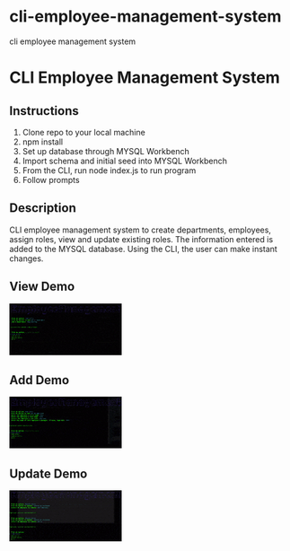 # cli-employee-management-system
cli employee management system

# CLI Employee Management System

## Instructions
1) Clone repo to your local machine
2) npm install
3) Set up database through MYSQL Workbench
4) Import schema and initial seed into MYSQL Workbench
5) From the CLI, run node index.js to run program
6) Follow prompts 


## Description
CLI employee management system to create departments, employees, assign roles, view and update existing roles. The information entered is added to the MYSQL database. Using the CLI, the user can make instant changes.


## View Demo
![CLI Employee Management System Demo](assets/images/cli-employee-management-system-img-1.gif)


## Add Demo
![CLI Employee Management System Demo](assets/images/cli-employee-management-system-img-2.gif)


## Update Demo
![CLI Employee Management System Demo](assets/images/cli-employee-management-system-img-3.gif)

